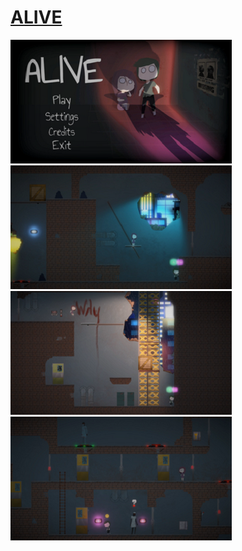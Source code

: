 # [ALIVE](https://kdu.itch.io/adt11presents-alive)

![ALIVE01](https://github.com/FJinn/fjinn.github.io/blob/master/GameProjects/Images/ALIVE01.png) 
![ALIVE02](https://github.com/FJinn/fjinn.github.io/blob/master/GameProjects/Images/ALIVE02.png)
![ALIVE03](https://github.com/FJinn/fjinn.github.io/blob/master/GameProjects/Images/ALIVE03.png)
![ALIVE04](https://github.com/FJinn/fjinn.github.io/blob/master/GameProjects/Images/ALIVE04.png)
